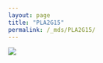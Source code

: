 ```yaml
---
layout: page
title: "PLA2G15"
permalink: /_mds/PLA2G15/
---
```


![](../../algns0/N89_5HSAA080777_aln_report.png?raw=true)